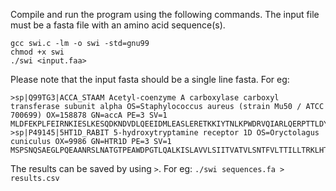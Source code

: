 Compile and run the program using the following commands. The input file must be a fasta file with an amino acid sequence(s).
```console
gcc swi.c -lm -o swi -std=gnu99
chmod +x swi
./swi <input.faa>
```
Please note that the input fasta should be a single line fasta. For eg:
```
>sp|Q99TG3|ACCA_STAAM Acetyl-coenzyme A carboxylase carboxyl transferase subunit alpha OS=Staphylococcus aureus (strain Mu50 / ATCC 700699) OX=158878 GN=accA PE=3 SV=1
MLDFEKPLFEIRNKIESLKESQDKNDVDLQEEIDMLEASLERETKKIYTNLKPWDRVQIARLQERPTTLDYIPYIFDSFMELHGDRNFRDDPAMIGGIGFLNGRAVTVIGQQRGKDTKDNIYRNFGMAHPEGYRKALRLMKQAEKFNRPIFTFIDTKGAYPGKAAEERGQSESIATNLIEMASLKVPVIAIVIGEGGSGGALGIGIANKVLMLENSTYSVISPEGAAALLWKDSNLAKIAAETMKITAHDIKQLGIIDDVISEPLGGAHKDVEQQALAIKSAFVAQLDSLESLSRDEIANDRFEKFRNIGSYIE
>sp|P49145|5HT1D_RABIT 5-hydroxytryptamine receptor 1D OS=Oryctolagus cuniculus OX=9986 GN=HTR1D PE=3 SV=1
MSPSNQSAEGLPQEAANRSLNATGTPEAWDPGTLQALKISLAVVLSIITVATVLSNTFVLTTILLTRKLHTPANYLIGSLATTDLLVSILVMPISIAYTITHTWNFGQVLCDIWVSSDIT
```
The results can be saved by using `>`. For eg: `./swi sequences.fa > results.csv`
